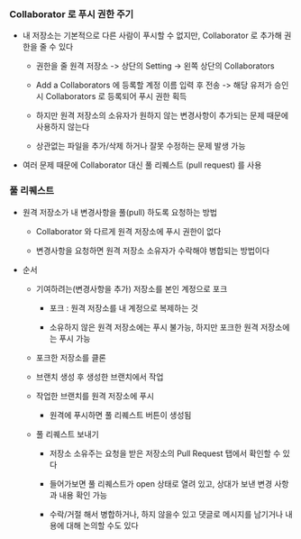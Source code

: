 ### Collaborator 로 푸시 권한 주기

* 내 저장소는 기본적으로 다른 사람이 푸시할 수 없지만, Collaborator 로 추가해 권한을 줄 수 있다

    - 권한을 줄 원격 저장소 -> 상단의 Setting -> 왼쪽 상단의 Collaborators

    - Add a Collaborators 에 등록할 계정 이름 입력 후 전송 -> 해당 유저가 승인 시 Collaborators 로 등록되어 푸시 권한 획득

    - 하지만 원격 저장소의 소유자가 원하지 않는 변경사항이 추가되는 문제 때문에 사용하지 않는다

    - 상관없는 파일을 추가/삭제 하거나 잘못 수정하는 문제 발생 가능

* 여러 문제 때문에 Collaborator 대신 풀 리퀘스트 (pull request) 를 사용

### 풀 리퀘스트

* 원격 저장소가 내 변경사항을 풀(pull) 하도록 요청하는 방법

    - Collaborator 와 다르게 원격 저장소에 푸시 권한이 없다

    - 변경사항을 요청하면 원격 저장소 소유자가 수락해야 병합되는 방법이다

* 순서

    - 기여하려는(변경사항을 추가) 저장소를 본인 계정으로 포크

        - 포크 : 원격 저장소를 내 계정으로 복제하는 것

        - 소유하지 않은 원격 저장소에는 푸시 불가능, 하지만 포크한 원격 저장소에는 푸시 가능

    - 포크한 저장소를 클론

    - 브랜치 생성 후 생성한 브랜치에서 작업

    - 작업한 브랜치를 원격 저장소에 푸시

        - 원격에 푸시하면 풀 리퀘스트 버튼이 생성됨

    - 풀 리퀘스트 보내기

        - 저장소 소유주는 요청을 받은 저장소의 Pull Request 탭에서 확인할 수 있다

        - 들어가보면 풀 리퀘스트가 open 상태로 열려 있고, 상대가 보낸 변경 사항과 내용 확인 가능

        - 수락/거절 해서 병합하거나, 하지 않을수 있고 댓글로 메시지를 남기거나 내용에 대해 논의할 수도 있다
